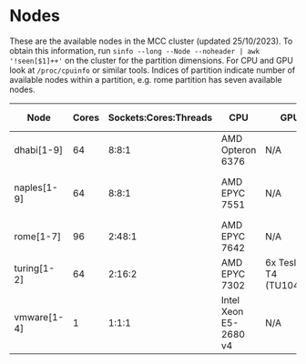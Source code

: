# Nodes
These are the available nodes in the MCC cluster (updated 25/10/2023).
To obtain this information, run `sinfo --long --Node --noheader | awk '!seen[$1]++'` on the cluster for the partition dimensions. For CPU and GPU look at `/proc/cpuinfo` or similar tools.
Indices of partition indicate number of available nodes within a partition, e.g. rome partition has seven available nodes.

| Node      	| Cores 	| Sockets:Cores:Threads 	| CPU 			| GPU 			| Memory GB 	| OS 				| Python |
| - 		| - 		| - 				| - 			| - 			| -		| - 				| - |
| dhabi[1-9]   	|  64  		|  8:8:1 			| AMD Opteron 6376 	| N/A 			| 1000 		| Ubuntu 18.04.5 bionic 	| 2.7.18, 3.8.6, 3.9.2 |
| naples[1-9]  	|  64  		|  8:8:1 			| AMD EPYC 7551 	| N/A 			| 500  		| Debian oldstable-updates sid 	| 2.7.18, 3.8.6, 3.9.2 |
| rome[1-7]    	|  96  		| 2:48:1 			| AMD EPYC 7642 	| N/A 			| 1000 		| Ubuntu 20.04 focal 		| 2.7.18, 3.8.10 | 
| turing[1-2]  	|  64  		| 2:16:2 			| AMD EPYC 7302 	| 6x Tesla T4 (TU104GL) | 500  		| Ubuntu 20.04 focal 		| 2.7.18, 3.8.10 |
| vmware[1-4]  	|   1  		|  1:1:1 			| Intel Xeon E5-2680 v4 | N/A 			| 1 		| Ubuntu 18.04.5 bionic 	| N/A | 

